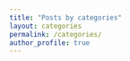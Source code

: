 ```yaml
---
title: "Posts by categories"
layout: categories
permalink: /categories/
author_profile: true
---
```

